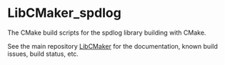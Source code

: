 # LibCMaker_spdlog

The CMake build scripts for the spdlog library building with CMake.

See the main repository [LibCMaker](https://github.com/LibCMaker/LibCMaker) for the documentation, known build issues, build status, etc.
